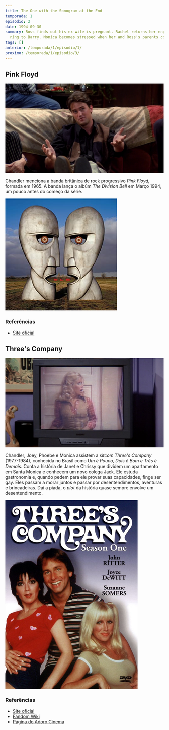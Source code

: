 ```yaml
---
title: The One with the Sonogram at the End
temporada: 1
episodio: 2
date: 1994-09-30
summary: Ross finds out his ex-wife is pregnant. Rachel returns her engagement
  ring to Barry. Monica becomes stressed when her and Ross's parents come to visit.
tags: []
anterior: /temporada/1/episodio/1/
proximo: /temporada/1/episodio/3/
---
```


## Pink Floyd

![Pink Floyd](./img/2/pink-floyd.png)

<cena>
  <chandler
    original="- ...before Pink Floyd comes out."
    traducao="- ...antes do show do Pink Floyd."
    ></chandler>
</cena>

Chandler menciona a banda britânica de rock progressivo *Pink Floyd*, formada
em 1965. A banda lança o albúm *The Division Bell* em Março 1994, um pouco
antes do começo da série.

![The Division Bell](./img/2/the-division-bell.jpg)

### Referências

- [Site oficial](https://www.pinkfloyd.com/)

## Three's Company

![Three's Company](./img/2/threes-company.png)

<cena>
  <chandler
    original="- I think this is the episode of Three's Company where's there's some kind
of misunderstanding."
    traducao="- Acho que este é o episódio de Three's Company onde há um mal-entendido."
  ></chandler>
  <phoebe
    original="- Then I've already seen this one."
    traducao="- Então, eu já vi."
  ></phoebe>
</cena>

Chandler, Joey, Phoebe e Monica assistem a *sitcom* *Three's Company* (1977-1984),
conhecida no Brasil como *Um é Pouco, Dois é Bom e Três é Demais*. Conta a história
de Janet e Chrissy que dividem um apartamento em Santa Monica e conhecem um novo
colega Jack. Ele estuda gastronomia e, quando pedem para ele provar suas capacidades,
finge ser gay. Eles passam a morar juntos e passar por desentendimentos, aventuras
e brincadeiras. Daí a piada, o *plot* da história quase sempre envolve um desentendimento.

![Three's Company - Cover](./img/2/threes-company-cover.jpg)

### Referências

- [Site oficial](http://www.threescompany.com/)
- [Fandom Wiki](https://threescompany.fandom.com/wiki/Three%27s_Company)
- [Página do Adoro Cinema](http://www.adorocinema.com/series/serie-387/foto-detalhada/?cmediafile=21161912)

